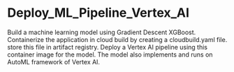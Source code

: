 # Deploy_ML_Pipeline_Vertex_AI
Build a machine learning model using Gradient Descent XGBoost. Containerize the application in cloud build by creating a cloudbuild.yaml file. store this file in artifact registry. Deploy a Vertex AI pipeline using this container image for the model. The model also implements and runs on AutoML framework of Vertex AI. 
